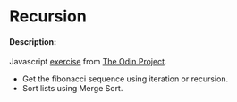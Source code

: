 # Recursion
#### Description:

Javascript [exercise](https://www.theodinproject.com/lessons/javascript-recursion) from [The Odin Project](https://www.theodinproject.com).

- Get the fibonacci sequence using iteration or recursion.
- Sort lists using Merge Sort. 